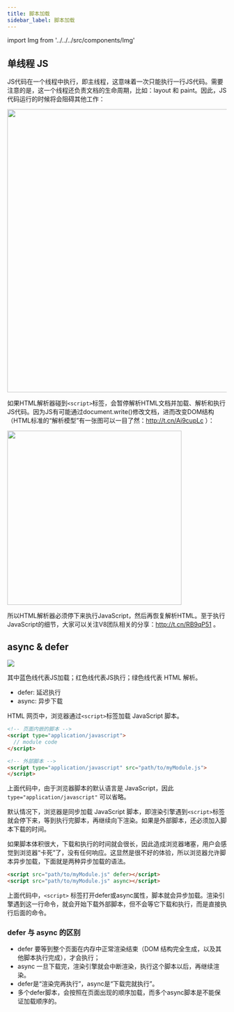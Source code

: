 ```yaml
---
title: 脚本加载
sidebar_label: 脚本加载
---
```


import Img from '../../../src/components/Img'

## 单线程 JS

JS代码在一个线程中执行，即主线程，这意味着一次只能执行一行JS代码。需要注意的是，这一个线程还负责文档的生命周期，比如：layout 和 paint。因此，JS代码运行的时候将会阻碍其他工作：

<Img width="650" align="center" src='https://cosmos-x.oss-cn-hangzhou.aliyuncs.com/CHWd5i.png'/>

如果HTML解析器碰到`<script>`标签，会暂停解析HTML文档并加载、解析和执行JS代码。因为JS有可能通过document.write()修改文档，进而改变DOM结构（HTML标准的“解析模型”有一张图可以一目了然：http://t.cn/Ai9cupLc ）：

<Img width="400" align="center" src='https://cosmos-x.oss-cn-hangzhou.aliyuncs.com/3PxN7P.png'/>

所以HTML解析器必须停下来执行JavaScript，然后再恢复解析HTML。至于执行JavaScript的细节，大家可以关注V8团队相关的分享：http://t.cn/RB9qP51 。

## async & defer

![](https://cosmos-x.oss-cn-hangzhou.aliyuncs.com/OelrrE.png)

其中蓝色线代表JS加载；红色线代表JS执行；绿色线代表 HTML 解析。

- defer: 延迟执行
- async: 异步下载

HTML 网页中，浏览器通过`<script>`标签加载 JavaScript 脚本。

```html
<!-- 页面内嵌的脚本 -->
<script type="application/javascript">
  // module code
</script>

<!-- 外部脚本 -->
<script type="application/javascript" src="path/to/myModule.js">
</script>
```

上面代码中，由于浏览器脚本的默认语言是 JavaScript，因此 `type="application/javascript"` 可以省略。

默认情况下，浏览器是同步加载 JavaScript 脚本，即渲染引擎遇到`<script>`标签就会停下来，等到执行完脚本，再继续向下渲染。如果是外部脚本，还必须加入脚本下载的时间。

如果脚本体积很大，下载和执行的时间就会很长，因此造成浏览器堵塞，用户会感觉到浏览器“卡死”了，没有任何响应。这显然是很不好的体验，所以浏览器允许脚本异步加载，下面就是两种异步加载的语法。

```html
<script src="path/to/myModule.js" defer></script>
<script src="path/to/myModule.js" async></script>
```

上面代码中，`<script>`
标签打开defer或async属性，脚本就会异步加载。渲染引擎遇到这一行命令，就会开始下载外部脚本，但不会等它下载和执行，而是直接执行后面的命令。

### defer 与 async 的区别

- defer 要等到整个页面在内存中正常渲染结束（DOM 结构完全生成，以及其他脚本执行完成），才会执行；
- async 一旦下载完，渲染引擎就会中断渲染，执行这个脚本以后，再继续渲染。
- defer是“渲染完再执行”，async是“下载完就执行”。
- 多个defer脚本，会按照在页面出现的顺序加载，而多个async脚本是不能保证加载顺序的。

